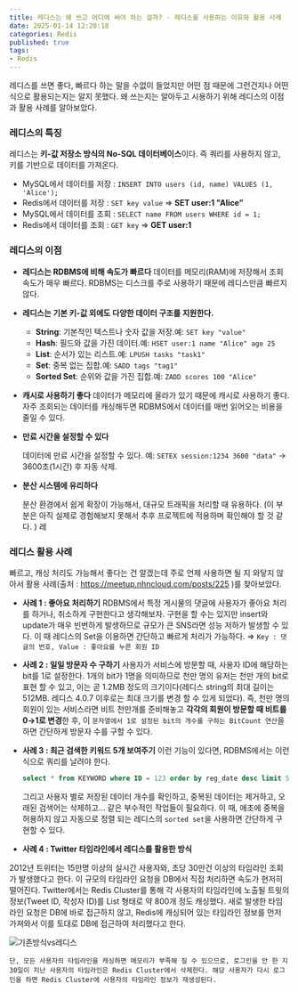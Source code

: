 ```yaml
---
title: 레디스는 왜 쓰고 어디에 써야 하는 걸까? - 레디스를 사용하는 이유와 활용 사례        
date: 2025-01-14 12:20:18
categories: Redis         
published: true 
tags:
- Redis        
---  
```


레디스를 쓰면 좋다, 빠르다 하는 말을 수없이 들었지만 어떤 점 때문에 그런건지나 어떤 식으로 활용되는지는 알지 못했다. 왜 쓰는지는 알아두고 시용하기 위해 레디스의 이점과 활용 사례를 알아보았다. 

### 레디스의 특징

레디스는 **키-값 저장소 방식의 No-SQL 데이터베이스**이다. 즉 쿼리를 사용하지 않고, 키를 기반으로 데이터를 가져온다. 

- MySQL에서 데이터를 저장 : `INSERT INTO users (id, name) VALUES (1, 'Alice');`
- Redis에서 데이터를 저장 : `SET key value` ⇒ **SET user:1 "Alice”**
- MySQL에서 데이터를 조회 : `SELECT name FROM users WHERE id = 1;`
- Redis에서 데이터를 조회 : `GET key` ⇒ **GET user:1**

### 레디스의 이점

- **레디스는 RDBMS에 비해 속도가 빠르다** 
데이터를 메모리(RAM)에 저장해서 조회 속도가 매우 빠르다. RDBMS는 디스크를 주로 사용하기 때문에 레디스만큼 빠르지 않다.
- **레디스는 기본 키-값 외에도 다양한 데이터 구조를 지원한다.**
    - **String**: 기본적인 텍스트나 숫자 값을 저장.예: `SET key "value"`
    - **Hash**: 필드와 값을 가진 데이터.예: `HSET user:1 name "Alice" age 25`
    - **List**: 순서가 있는 리스트.예: `LPUSH tasks "task1"`
    - **Set**: 중복 없는 집합.예: `SADD tags "tag1"`
    - **Sorted Set**: 순위와 값을 가진 집합.예: `ZADD scores 100 "Alice"`
- **캐시로 사용하기 좋다** 
데이터가 메모리에 올라가 있기 때문에 캐시로 사용하기 좋다. 자주 조회되는 데이터를 캐싱해두면 RDBMS에서 데이터를 매번 읽어오는 비용을 줄일 수 있다.
- **만료 시간을 설정할 수 있다**
    
    데이터에 만료 시간을 설정할 수 있다. 
    예: `SETEX session:1234 3600 "data"` → 3600초(1시간) 후 자동 삭제.
    
- **분산 시스템에 유리하다**
    
    분산 환경에서 쉽게 확장이 가능해서, 대규모 트래픽을 처리할 때 유용하다. 
    (이 부분은 아직 실제로 경험해보지 못해서 추후 프로젝트에 적용하며 확인해야 할 것 같다. ) 
    레
    

### 레디스 활용 사례

빠르고, 캐싱 처리도 가능해서 좋다는 건 알겠는데 주로 언제 사용하면 될 지 와닿지 않아서 활용 사례(출처 : https://meetup.nhncloud.com/posts/225 )를 찾아보았다.   

- **사례 1 : 좋아요 처리하기** 
RDBMS에서 특정 게시물의 댓글에 사용자가 좋아요 처리를 하거나, 취소하게 구현한다고 생각해보자. 구현을 할 수는 있지만 insert와 update가 매우 빈번하게 발생하므로 규모가 큰 SNS라면 성능 저하가 발생할 수 있다. 
이 때 레디스의 Set을 이용하면 간단하고 빠르게 처리가 가능하다. 
⇒ `Key : 댓글의 번호, Value : 좋아요를 누른 회원 ID`
- **사례 2 : 일일 방문자 수 구하기** 
사용자가 서비스에 방문할 때, 사용자 ID에 해당하는 bit를 1로 설정한다. 1개의 bit가 1명을 의미하므로 천만 명의 유저는 천만 개의 bit로 표현 할 수 있고, 이는 곧 1.2MB 정도의 크기이다(레디스 string의 최대 길이는 512MB. 레디스 4.0.7 이후로는 최대 크기를 변경 할 수 있게 되었다). 
즉, 천만 명의 회원이 있는 서비스라면 비트 천만개를 준비해놓고 **각각의 회원이 방문할 때 비트를 0→1로 변경**한 후, 이 `문자열에서 1로 설정된 bit의 개수를 구하는 BitCount 연산`을 하면 간단하게 방문자 수를 구할 수 있다.
- **사례 3 : 최근 검색한 키워드 5개 보여주기**
    이런 기능이 있다면, RDBMS에서는  이런 식으로 쿼리를 날려야 한다. 
    
    ```sql
    select * from KEYWORD where ID = 123 order by reg_date desc limit 5;
    ```
    
    그리고 사용자 별로 저장된 데이터 개수를 확인하고, 중복된 데이터는 제거하고, 오래된 검색어는 삭제하고… 같은 부수적인 작업들이 필요하다. 이 때, 애초에 중복을 허용하지 않고 자동으로 정렬 되는 레디스의 `sorted set`을 사용하면 간단하게 구현할 수 있다. 
    
- **사례 4 : Twitter 타임라인에서 레디스를 활용한 방식**  

2012년 트위터는 15만명 이상의 실시간 사용자와, 초당 30만건 이상의 타임라인 조회가 발생했다고 한다. 이 규모의 타임라인 요청을 DB에서 직접 처리하면 속도가 현저히 떨어진다. 
Twitter에서는 Redis Cluster를 통해 각 사용자의 타임라인에 노출될 트윗의 정보(Tweet ID, 작성자 ID)를 List 형태로 약 800개 정도 캐싱했다. 새로 발생한 타임라인 요청은 DB에 바로 접근하지 않고, Redis에 캐싱되어 있는 타임라인 정보를 먼저 가져와서 이를 토대로 DB에 접근하여 처리했다고 한다.
    
   ![기존방식vs레디스](https://i.imgur.com/J3sBsXi.png)
    
    단, 모든 사용자의 타임라인을 캐싱하면 메모리가 부족해 질 수 있으므로, 로그인을 안 한 지 30일이 지난 사용자의 타임라인은 Redis Cluster에서 삭제한다. 해당 사용자가 다시 로그인을 하면 Redis Cluster에 사용자의 타임라인 정보가 재생성된다.